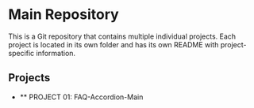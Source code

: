 # Main Repository

This is a Git repository that contains multiple individual projects. Each project is located in its own folder and has its own README with project-specific information.

## Projects

- ** PROJECT 01: FAQ-Accordion-Main
